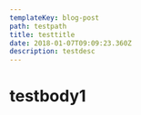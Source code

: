```yaml
---
templateKey: blog-post
path: testpath
title: testtitle
date: 2018-01-07T09:09:23.360Z
description: testdesc
---
```

# testbody1
